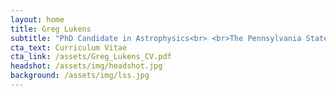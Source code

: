 ```yaml
---
layout: home
title: Greg Lukens
subtitle: "PhD Candidate in Astrophysics<br> <br>The Pennsylvania State University"
cta_text: Curriculum Vitae
cta_link: /assets/Greg_Lukens_CV.pdf
headshot: /assets/img/headshot.jpg
background: /assets/img/lss.jpg
---
```

